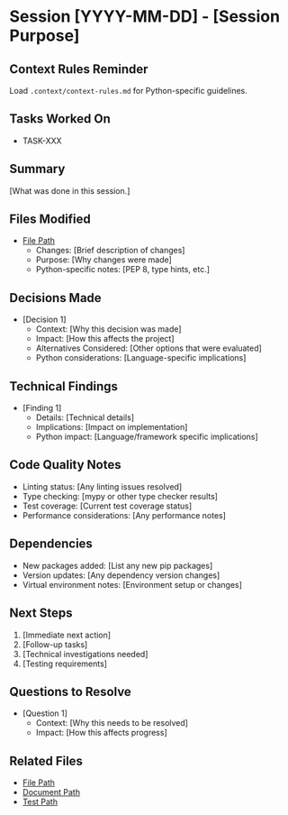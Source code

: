 # Session [YYYY-MM-DD] - [Session Purpose]

## Context Rules Reminder
Load `.context/context-rules.md` for Python-specific guidelines.

## Tasks Worked On
- TASK-XXX

## Summary
[What was done in this session.]

## Files Modified
- [File Path](relative/path/to/file.py)
  - Changes: [Brief description of changes]
  - Purpose: [Why changes were made]
  - Python-specific notes: [PEP 8, type hints, etc.]

## Decisions Made
- [Decision 1]
  - Context: [Why this decision was made]
  - Impact: [How this affects the project]
  - Alternatives Considered: [Other options that were evaluated]
  - Python considerations: [Language-specific implications]

## Technical Findings
- [Finding 1]
  - Details: [Technical details]
  - Implications: [Impact on implementation]
  - Python impact: [Language/framework specific implications]

## Code Quality Notes
- Linting status: [Any linting issues resolved]
- Type checking: [mypy or other type checker results]
- Test coverage: [Current test coverage status]
- Performance considerations: [Any performance notes]

## Dependencies
- New packages added: [List any new pip packages]
- Version updates: [Any dependency version changes]
- Virtual environment notes: [Environment setup or changes]

## Next Steps
1. [Immediate next action]
2. [Follow-up tasks]
3. [Technical investigations needed]
4. [Testing requirements]

## Questions to Resolve
- [Question 1]
  - Context: [Why this needs to be resolved]
  - Impact: [How this affects progress]

## Related Files
- [File Path](relative/path/to/file.py)
- [Document Path](relative/path/to/document.md)
- [Test Path](relative/path/to/test_file.py)